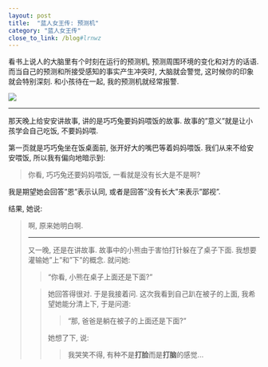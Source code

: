 ```yaml
---
layout: post
title:  "蓝人女王传: 预测机"
category: "蓝人女王传"
close_to_link: /blog#lrnwz
--- 
```


看书上说人的大脑里有个时刻在运行的预测机, 预测周围环境的变化和对方的话语. 而当自己的预测和所接受感知的事实产生冲突时, 大脑就会警觉, 这时候你的印象就会特别深刻. 和小孩待在一起, 我的预测机就经常报警.

<img src="https://s3-us-west-1.amazonaws.com/blog.zurassic.com/20170120-guess.jpg">

---

那天晚上给安安讲故事, 讲的是巧巧兔要妈妈喂饭的故事. 故事的”意义”就是让小孩学会自己吃饭, 不要妈妈喂.

第一页就是巧巧兔坐在饭桌面前, 张开好大的嘴巴等着妈妈喂饭. 我们从来不给安安喂饭, 所以我有偏向地暗示到:

> 你看, 巧巧兔还要妈妈喂饭, 一看就是没有长大是不是啊?

我是期望她会回答”恩”表示认同, 或者是回答”没有长大”来表示”鄙视”.

结果, 她说:

<blockquote class="alt”>"不要长大~"</blockquote>

啊, 原来她明白啊.

---

又一晚, 还是在讲故事. 故事中的小熊由于害怕打针躲在了桌子下面. 我想要灌输她”上”和”下”的概念. 就问她:

> “你看, 小熊在桌子上面还是下面?”

<blockquote class="alt”>"下面"</blockquote>

她回答得很对. 于是我接着问. 这次我看到自己趴在被子的上面, 我希望她能分清上下, 于是问道:

> “那, 爸爸是躺在被子的上面还是下面?”

她想了下, 说:

<blockquote class="alt”>"爸爸在被子的**外面**!"</blockquote>

我哭笑不得, 有种不是**打脸**而是**打脑**的感觉...
